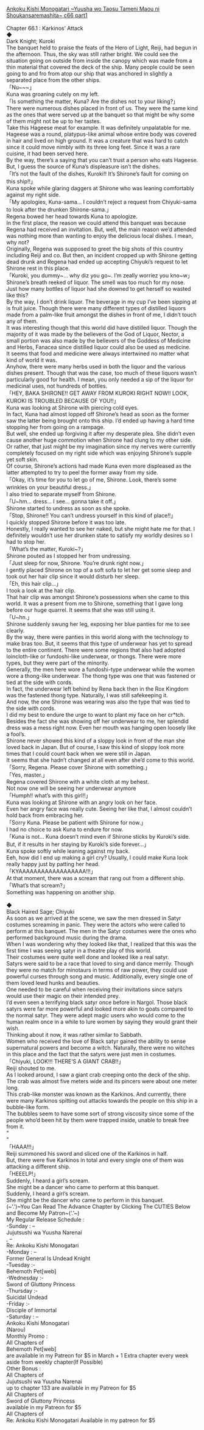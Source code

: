 [Ankoku Kishi Monogatari ~Yuusha wo Taosu Tameni Maou ni Shoukansaremashita~ c66 part1](https://foxaholic.com/novel/ankoku-kishi-monogatari-yuusha-wo-taosu-tameni-maou-ni-shoukansaremashita/chapter-66-1/)
<br/><br/>
Chapter 66.1 : Karkinos’ Attack<br/>
◆<br/>
Dark Knight; Kuroki<br/>
The banquet held to praise the feats of the Hero of Light, Reiji, had begun in the afternoon. Thus, the sky was still rather bright. We could see the situation going on outside from inside the canopy which was made from a thin material that covered the deck of the ship. Many people could be seen going to and fro from atop our ship that was anchored in slightly a separated place from the other ships.<br/>
「Nu~~~」<br/>
Kuna was groaning cutely on my left.<br/>
「Is something the matter, Kuna? Are the dishes not to your liking?」<br/>
There were numerous dishes placed in front of us. They were the same kind as the ones that were served up at the banquet so that might be why some of them might not be up to her tastes.<br/>
Take this Hageese meat for example. It was definitely unpalatable for me.<br/>
Hageese was a round, platypus-like animal whose entire body was covered in hair and lived on high ground. It was a creature that was hard to catch since it could move nimbly with its three long feet. Since it was a rare cuisine, it had been served here.<br/>
By the way, there’s a saying that you can’t trust a person who eats Hageese.<br/>
But, I guess the source of Kuna’s displeasure isn’t the dishes.<br/>
「It’s not the fault of the dishes, Kuroki!! It’s Shirone’s fault for coming on this ship!!」<br/>
Kuna spoke while glaring daggers at Shirone who was leaning comfortably against my right side.<br/>
「My apologies, Kuna-sama… I couldn’t reject a request from Chiyuki-sama to look after the drunken Shirone-sama.」<br/>
Regena bowed her head towards Kuna to apologize.<br/>
In the first place, the reason we could attend this banquet was because Regena had received an invitation. But, well, the main reason we’d attended was nothing more than wanting to enjoy the delicious local dishes. I mean, why not?<br/>
Originally, Regena was supposed to greet the big shots of this country including Reiji and co. But then, an incident cropped up with Shirone getting dead drunk and Regena had ended up accepting Chiyuki’s request to let Shirone rest in this place.<br/>
「Kuroki, you dummy~… why diz you go~. I’m zeally worriez you kno~w」<br/>
Shirone’s breath reeked of liquor. The smell was too much for my nose.<br/>
Just how many bottles of liquor had she downed to get herself so wasted like this?<br/>
By the way, I don’t drink liquor. The beverage in my cup I’ve been sipping at is fruit juice. Though there were many different types of distilled liquors made from a palm-like fruit amongst the dishes in front of me, I didn’t touch any of them.<br/>
It was interesting though that this world did have distilled liquor. Though the majority of it was made by the believers of the God of Liquor, Nector, a small portion was also made by the believers of the Goddess of Medicine and Herbs, Fanacea since distilled liquor could also be used as medicine.<br/>
It seems that food and medicine were always intertwined no matter what kind of world it was.<br/>
Anyhow, there were many herbs used in both the liquor and the various dishes present. Though that was the case, too much of these liquors wasn’t particularly good for health. I mean, you only needed a sip of the liquor for medicinal uses, not hundreds of bottles.<br/>
「HEY, BAKA SHIRONE!! GET AWAY FROM KUROKI RIGHT NOW!! LOOK, KUROKI IS TROUBLED BECAUSE OF YOU!!」<br/>
Kuna was looking at Shirone with piercing cold eyes.<br/>
In fact, Kuna had almost lopped off Shirone’s head as soon as the former saw the latter being brought onto this ship. I’d ended up having a hard time stopping her from going on a rampage.<br/>
But well, she ended up forgiving it after my desperate plea. She didn’t even cause another huge commotion when Shirone had clung to my other side. Or rather, that just might be my imagination since my nerves were currently completely focused on my right side which was enjoying Shirone’s supple yet soft skin.<br/>
Of course, Shirone’s actions had made Kuna even more displeased as the latter attempted to try to peel the former away from my side.<br/>
「Okay, it’s time for you to let go of me, Shirone. Look, there’s some wrinkles on your beautiful dress.」<br/>
I also tried to separate myself from Shirone.<br/>
「U~hm… dress… I see… gonna take it off.」<br/>
Shirone started to undress as soon as she spoke.<br/>
「Stop, Shirone!! You can’t undress yourself in this kind of place!!」<br/>
I quickly stopped Shirone before it was too late.<br/>
Honestly, I really wanted to see her naked, but she might hate me for that. I definitely wouldn’t use her drunken state to satisfy my worldly desires so I had to stop her.<br/>
「What’s the matter, Kuroki~?」<br/>
Shirone pouted as I stopped her from undressing.<br/>
「Just sleep for now, Shirone. You’re drunk right now.」<br/>
I gently placed Shirone on top of a soft sofa to let her get some sleep and took out her hair clip since it would disturb her sleep.<br/>
「Eh, this hair clip…」<br/>
I took a look at the hair clip.<br/>
That hair clip was amongst Shirone’s possessions when she came to this world. It was a present from me to Shirone, something that I gave long before our huge quarrel. It seems that she was still using it.<br/>
「U~hn.」<br/>
Shirone suddenly swung her leg, exposing her blue panties for me to see clearly.<br/>
By the way, there were panties in this world along with the technology to make bras too. But, it seems that this type of underwear has yet to spread to the entire continent. There were some regions that also had adopted loincloth-like or fundoshi-like underwear, or thongs. There were more types, but they were part of the minority.<br/>
Generally, the men here wore a fundoshi-type underwear while the women wore a thong-like underwear. The thong type was one that was fastened or tied at the side with cords.<br/>
In fact, the underwear left behind by Rena back then in the Rox Kingdom was the fastened thong type. Naturally, I was still safekeeping it.<br/>
And now, the one Shirone was wearing was also the type that was tied to the side with cords.<br/>
I did my best to endure the urge to want to plant my face on her cr*tch.<br/>
Besides the fact she was showing off her underwear to me, her splendid dress was a mess right now. Even her mouth was hanging open loosely like a fool’s.<br/>
Shirone never showed this kind of a sloppy look in front of the man she loved back in Japan. But of course, I saw this kind of sloppy look more times that I could count back when we were still in Japan.<br/>
It seems that she hadn’t changed at all even after she’d come to this world.<br/>
「Sorry, Regena. Please cover Shirone with something.」<br/>
「Yes, master.」<br/>
Regena covered Shirone with a white cloth at my behest.<br/>
Not now one will be seeing her underwear anymore<br/>
「Humph!! what’s with this girl!!」<br/>
Kuna was looking at Shirone with an angry look on her face.<br/>
Even her angry face was really cute. Seeing her like that, I almost couldn’t hold back from embracing her.<br/>
「Sorry Kuna. Please be patient with Shirone for now.」<br/>
I had no choice to ask Kuna to endure for now.<br/>
「Kuna is not… Kuna doesn’t mind even if Shirone sticks by Kuroki’s side. But, if it results in her staying by Kuroki’s side forever…」<br/>
Kuna spoke softly while leaning against my back.<br/>
Eeh, how did I end up making a girl cry? Usually, I could make Kuna look really happy just by patting her head.<br/>
「KYAAAAAAAAAAAAAAAAAA!!!」<br/>
At that moment, there was a scream that rang out from a different ship.<br/>
「What’s that scream?」<br/>
Something was happening on another ship.<br/>
 <br/>
◆<br/>
Black Haired Sage; Chiyuki<br/>
As soon as we arrived at the scene, we saw the men dressed in Satyr costumes screaming in panic. They were the actors who were called to perform at this banquet. The men in the Satyr costumes were the ones who performed background music during the drama.<br/>
When I was wondering why they looked like that, I realized that this was the first time I was seeing satyr in a theatre play of this world.<br/>
Their costumes were quite well done and looked like a real satyr.<br/>
Satyrs were said to be a race that loved to sing and dance merrily. Though they were no match for minotaurs in terms of raw power, they could use powerful curses through song and music. Additionally, every single one of them loved lewd hunks and beauties.<br/>
One needed to be careful when receiving their invitations since satyrs would use their magic on their intended prey.<br/>
I’d even seen a terrifying black satyr once before in Nargol. Those black satyrs were far more powerful and looked more akin to goats compared to the normal satyr. They were adept magic users who would come to the human realm once in a while to lure women by saying they would grant their wish.<br/>
Thinking about it now, it was rather similar to Sabbath.<br/>
Women who received the love of Black satyr gained the ability to sense supernatural powers and become a witch. Naturally, there were no witches in this place and the fact that the satyrs were just men in costumes.<br/>
「Chiyuki, LOOK!!! THERE’S A GIANT CRAB!!」<br/>
Reiji shouted to me.<br/>
As I looked around, I saw a giant crab creeping onto the deck of the ship.<br/>
The crab was almost five meters wide and its pincers were about one meter long.<br/>
This crab-like monster was known as the Karkinos. And currently, there were many Karkinos spitting out attacks towards the people on this ship in a bubble-like form.<br/>
The bubbles seem to have some sort of strong viscosity since some of the people who’d been hit by them were trapped inside, unable to break free from it.<br/>
"<br/>
"<br/>
「HAAA!!!」<br/>
Reiji summoned his sword and sliced one of the Karkinos in half.<br/>
But, there were five Karkinos in total and every single one of them was attacking a different ship.<br/>
「HEEELP!」<br/>
Suddenly, I heard a girl’s scream.<br/>
She might be a dancer who came to perform at this banquet.<br/>
Suddenly, I heard a girl’s scream.<br/>
She might be the dancer who came to perform in this banquet.<br/>
(~’.’)~You Can Read The Advance Chapter by Clicking The CUTIES Below and Become My Patron~(‘.’~)<br/>
My Regular Release Schedule :<br/>
-Sunday : –<br/>
Jujutsushi wa Yuusha Narenai<br/>
, –<br/>
Re: Ankoku Kishi Monogatari<br/>
-Monday : –<br/>
Former General Is Undead Knight<br/>
-Tuesday :-<br/>
Behemoth Pet[web]<br/>
-Wednesday :-<br/>
Sword of Gluttony Princess<br/>
-Thursday :-<br/>
Suicidal Undead<br/>
-Friday :-<br/>
Disciple of Immortal<br/>
-Saturday : –<br/>
Ankoku Kishi Monogatari<br/>
(Narou)<br/>
Monthly Promo :<br/>
All Chapters of <br/>
Behemoth Pet[web]<br/>
 are available in my Patreon for $5 in March + 1 Extra chapter every week aside from weekly chapter(If Possible)<br/>
Other Bonus :<br/>
All Chapters of <br/>
Jujutsushi wa Yuusha Narenai<br/>
 up to chapter 133 are available in my Patreon for $5 <br/>
All Chapters of <br/>
Sword of Gluttony Princess<br/>
 available in my Patreon for $5 <br/>
All Chapters of<br/>
Re: Ankoku Kishi Monogatari Available in my patreon for $5<br/>
 <br/>
